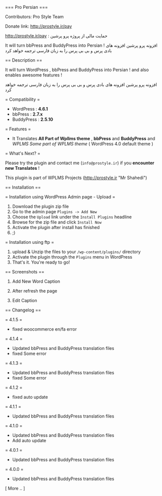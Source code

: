 ﻿=== Pro Persian ===

Contributors: Pro Style Team

Donate link: http://prostyle.ir/pay

http://prostyle.ir/pay : حمایت مالی از پروژه پرو پرشین

It will turn bbPress and BuddyPress into Persian !
افزونه پرو پرشین افزونه های بادی پرس و بی بی پرس را به زبان فارسی ترجمه خواهد کرد  

== Description ==

It will turn WordPress , bbPress and BuddyPress into Persian ! and also enables awesome features !

افزونه پرو پرشین افزونه های بادی پرس و بی بی پرس را به زبان فارسی ترجمه خواهد کرد  

= Compatibility =

*   WordPress : **4.6.1**
*   bbPress : **2.7.x**
*   BuddyPress : **2.5.10**


= Features =

*   It Translates **All Part of Wpllms theme** , **bbPress** and **BuddyPress** and *WPLMS Some part of WPLMS theme* ( WordPress 4.0 default theme )



= What's Next? =


Please try the plugin and contact me (`info@prostyle.ir`) if you **encounter new Translates** !


This plugin is part of WPLMS Projects (http://prostyle.ir "Mr Shahedi")


== Installation ==

= Installation using WordPress Admin page - Upload =

1. Download the plugin zip file
2. Go to the admin page `Plugins -> Add New`
3. Choose the `Upload` link under the `Install Plugins` headline
4. Browse for the zip file and click `Install Now`
5. Activate the plugin after install has finished
6. ;)


= Installation using ftp =

1. upload & Unzip the files to your `/wp-content/plugins/` directory
2. Activate the plugin through the `Plugins` menu in WordPress
3. That's it.  You're ready to go!

== Screenshots ==

1. Add New Word Caption

2. After refresh the page

3. Edit Caption

== Changelog ==

= 4.1.5 =
* fixed woocommerce en/fa error

= 4.1.4 =
* Updated bbPress and BuddyPress translation files
* fixed Some error

= 4.1.3 =
* Updated bbPress and BuddyPress translation files
* fixed Some error

= 4.1.2 =
* fixed auto update

= 4.1.1 =
* Updated bbPress and BuddyPress translation files

= 4.1.0 =
* Updated bbPress and BuddyPress translation files
* Add auto update 

= 4.0.1 =
* Updated bbPress and BuddyPress translation files

= 4.0.0 =
* Updated bbPress and BuddyPress translation files

[ More .. ]




